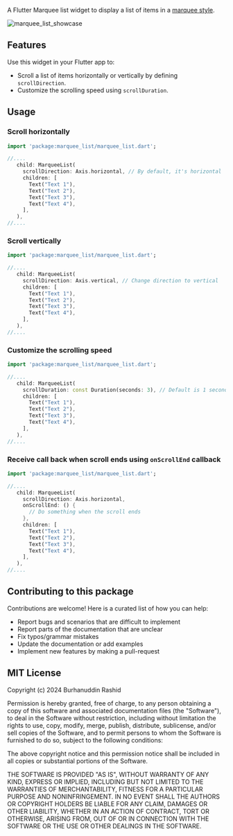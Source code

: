 A Flutter Marquee list widget to display a list of items in
a [marquee style](https://en.wikipedia.org/wiki/Marquee_element).

![marquee_list_showcase](https://github.com/burhanrashid52/marquee_list/assets/14251963/9da1ed13-86a5-4761-b97d-23a4b693b8b3)


## Features

Use this widget in your Flutter app to:

- Scroll a list of items horizontally or vertically by defining `scrollDirection`.
- Customize the scrolling speed using `scrollDuration`.

## Usage
### Scroll horizontally
```dart
import 'package:marquee_list/marquee_list.dart';

//....
   child: MarqueeList(
     scrollDirection: Axis.horizontal, // By default, it's horizontal
     children: [
       Text("Text 1"),
       Text("Text 2"),
       Text("Text 3"),
       Text("Text 4"),
     ],
   ),
//....
```
### Scroll vertically
```dart
import 'package:marquee_list/marquee_list.dart';

//....
   child: MarqueeList(
     scrollDirection: Axis.vertical, // Change direction to vertical
     children: [
       Text("Text 1"),
       Text("Text 2"),
       Text("Text 3"),
       Text("Text 4"),
     ],
   ),
//....
```
### Customize the scrolling speed
```dart
import 'package:marquee_list/marquee_list.dart';

//....
   child: MarqueeList(
     scrollDuration: const Duration(seconds: 3), // Default is 1 second
     children: [
       Text("Text 1"),
       Text("Text 2"),
       Text("Text 3"),
       Text("Text 4"),
     ],
   ),
//....
```
### Receive call back when scroll ends using `onScrollEnd` callback
```dart
import 'package:marquee_list/marquee_list.dart';

//....
   child: MarqueeList(
     scrollDirection: Axis.horizontal,
     onScrollEnd: () {
       // Do something when the scroll ends
     },
     children: [
       Text("Text 1"),
       Text("Text 2"),
       Text("Text 3"),
       Text("Text 4"),
     ],
   ),
//....
```

## Contributing to this package
Contributions are welcome! Here is a curated list of how you can help:

- Report bugs and scenarios that are difficult to implement 
- Report parts of the documentation that are unclear 
- Fix typos/grammar mistakes 
- Update the documentation or add examples 
- Implement new features by making a pull-request

## MIT License

Copyright (c) 2024 Burhanuddin Rashid

Permission is hereby granted, free of charge, to any person obtaining a copy
of this software and associated documentation files (the "Software"), to deal
in the Software without restriction, including without limitation the rights
to use, copy, modify, merge, publish, distribute, sublicense, and/or sell
copies of the Software, and to permit persons to whom the Software is
furnished to do so, subject to the following conditions:

The above copyright notice and this permission notice shall be included in all
copies or substantial portions of the Software.

THE SOFTWARE IS PROVIDED "AS IS", WITHOUT WARRANTY OF ANY KIND, EXPRESS OR
IMPLIED, INCLUDING BUT NOT LIMITED TO THE WARRANTIES OF MERCHANTABILITY,
FITNESS FOR A PARTICULAR PURPOSE AND NONINFRINGEMENT. IN NO EVENT SHALL THE
AUTHORS OR COPYRIGHT HOLDERS BE LIABLE FOR ANY CLAIM, DAMAGES OR OTHER
LIABILITY, WHETHER IN AN ACTION OF CONTRACT, TORT OR OTHERWISE, ARISING FROM,
OUT OF OR IN CONNECTION WITH THE SOFTWARE OR THE USE OR OTHER DEALINGS IN THE
SOFTWARE.

